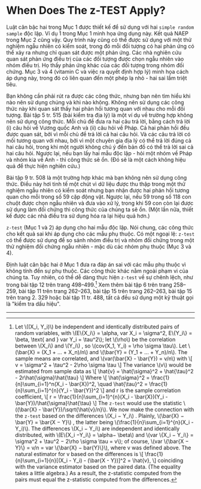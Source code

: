 # When Does The z-TEST Apply?

Luật căn bậc hai trong Mục 1 được thiết kế để sử dụng với hai `simple random sample` độc lập. Ví dụ 1 trong Mục 1 minh họa ứng dụng này. Kết quả NAEP trong Mục 2 cũng vậy. Quy trình này cũng có thể được sử dụng với một thử nghiệm ngẫu nhiên có kiểm soát, trong đó mỗi đối tượng có hai phản ứng có thể xảy ra nhưng chỉ quan sát được một phản ứng. Các nhà nghiên cứu quan sát phản ứng điều trị của các đối tượng được chọn ngẫu nhiên vào nhóm điều trị. Họ thấy phản ứng khác của các đối tượng trong nhóm đối chứng. Mục 3 và 4 (vitamin C và việc ra quyết định hợp lý) minh họa cách áp dụng này, trong đó có liên quan đến một phép lạ nhỏ - hai sai lầm triệt tiêu.

Bạn không cần phải rút ra được các công thức, nhưng bạn nên tìm hiểu khi nào nên sử dụng chúng và khi nào không. Không nên sử dụng các công thức này khi quan sát thấy hai phản hồi tương quan với nhau cho mỗi đối tượng. Bài tập 5 tr. 515 (bài kiểm tra địa lý) là một ví dụ về trường hợp không nên sử dụng công thức. Mỗi chủ đề đưa ra hai câu trả lời, bằng cách trả lời (i) câu hỏi về Vương quốc Anh và (ii) câu hỏi về Pháp. Cả hai phản hồi đều được quan sát, bởi vì mỗi chủ đề trả lời cả hai câu hỏi. Và các câu trả lời có mối tương quan với nhau, bởi vì một chuyên gia địa lý có thể trả lời đúng cả hai câu hỏi, trong khi một người không chú ý đến bản đồ có thể trả lời sai cả hai câu hỏi. Ngược lại, nếu bạn lấy hai mẫu độc lập - hỏi một nhóm về Pháp và nhóm kia về Anh - thì công thức sẽ ổn. (Đó sẽ là một cách không hiệu quả để thực hiện nghiên cứu.)

Bài tập 9 tr. 508 là một trường hợp khác mà bạn không nên sử dụng công thức. Điều này hơi tinh tế một chút vì dữ liệu được thu thập trong một thử nghiệm ngẫu nhiên có kiểm soát nhưng bạn nhận được hai phản hồi tương quan cho mỗi trong số 59 cặp động vật. Ngược lại, nếu 59 trong số 118 con chuột được chọn ngẫu nhiên và đưa vào xử lý, trong khi 59 con còn lại được sử dụng làm đối chứng thì công thức của chúng ta sẽ ổn. (Một lần nữa, thiết kế được các nhà điều tra sử dụng hóa ra lại hiệu quả hơn.)

`z-test` (Mục 1 và 2) áp dụng cho hai mẫu độc lập. Nói chung, các công thức cho kết quả sai khi áp dụng cho các mẫu phụ thuộc. Có một ngoại lệ: `z-test` có thể được sử dụng để so sánh nhóm điều trị và nhóm đối chứng trong một thử nghiệm đối chứng ngẫu nhiên - mặc dù các nhóm phụ thuộc (Mục 3 và 4).

Định luật căn bậc hai ở Mục 1 đưa ra đáp án sai với các mẫu phụ thuộc vì không tính đến sự phụ thuộc. Các công thức khác nằm ngoài phạm vi của chúng ta. Tuy nhiên, có thể dễ dàng thực hiện `z-test` về sự chênh lệch, như trong bài tập 12 trên trang 498–499.[^21] Xem thêm bài tập 6 trên trang 258–259, bài tập 11 trên trang 262–263, bài tập 15 trên trang 262–263, bài tập 15 trên trang 2. 329 hoặc bài tập 11 tr. 488, tất cả đều sử dụng một kỹ thuật gọi là "kiểm tra dấu hiệu".

---

[^21]: Let \\((X_i, Y_i)\\) be independent and identically distributed pairs of random variables, with \\(E\\{X_i\\} = \alpha, var X_i = \sigma^2, E\\{Y_i\\} = \beta, \text{ and } var Y_i = \tau^2\\); let \\(\rho\\) be the correlation between \\(X_i\\) and \\(Y_i\\) , so \\(cov(X_1, Y_i) = \rho \sigma \tau\\). Let \\(\bar{X} = (X_1 + ... + X_n)/n\\) and \\(\bar{Y} = (Y_1 + ... + Y_n)/n\\). The sample means are correlated, and \\(var(\bar{X} - \bar{Y}) = v/n\\) with
    \\[
    v = \sigma^2 + \tau^2 - 2\rho \sigma \tau
    \\]
    The variance \\(v\\) would be estimated from sample data as
    \\[
    \hat{v} = \hat{\sigma}^2 + \hat{\tau}^2 - 2r\hat{\sigma}\hat{\tau}
    \\]
    Where
    \\[
    \hat{\sigma}^2 = \frac{1}{n}\sum\_{i=1}^n(X_i - \bar{X})^2, \quad \hat{\tau}^2 = \frac{1}{n}\sum_{i=1}^{n}(Y_i - \bar{Y})^2
    \\]
    and r is the sample correlation coefficient,
    \\[
    r = \frac{1}{n}\sum\_{i=1}^{n}(X_i - \bar{X})(Y_i - \bar{Y})/\hat{\sigma}\hat{\tau}
    \\]
    The `z-test` would use the statistic \\((\bar{X} - \bar{Y})/\sqrt{\hat{v}/n}\\).
    We now make the connection with the `z-test` based on the differences \\(X_i − Y_i\\) . Plainly, \\(\bar{X} − \bar{Y} = \bar{X − Y}\\) , the latter being \\(\frac{1}{n}\sum_{i=1}^{n}(X_i - Y_i)\\). The differences \\(X_i − Y_i\\) are independent and identically distributed, with \\(E\\{X_i −Y_i\\} = \alpha− \beta\\) and \\(var \\{X_i − Y_i\\} = \sigma^2 + \tau^2 − 2\rho \sigma \tau = v\\); of course, \\(var \\{\bar{X − Y}\\} = v/n = var \\{\bar{X} − bar{Y}\\}\\), where v was defined above. The natural estimator for v based on the differences is
    \\[
    \frac{1}{n}\sum_{i=1}{n}\[(X_i - Y_i) - (\bar{X - Y})\]^2 = \hat{v},
    \\]
    coinciding with the variance estimator based on the paired data. (The equality takes a little algebra.) As a result, the z-statistic computed from the pairs must equal the z-statistic computed from the differences.
